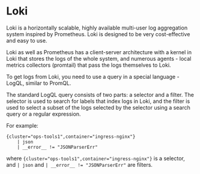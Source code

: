 # Loki

Loki is a horizontally scalable, highly available multi-user log aggregation system inspired by Prometheus. Loki is designed to be very cost-effective and easy to use.

Loki as well as Prometheus has a client-server architecture with a kernel in Loki that stores the logs of the whole system, and numerous agents - local metrics collectors (promtail) that pass the logs themselves to Loki.

To get logs from Loki, you need to use a query in a special language - LogQL, similar to PromQL.

The standard LogQL query consists of two parts: a selector and a filter. The selector is used to search for labels that index logs in Loki, and the filter is used to select a subset of the logs selected by the selector using a search query or a regular expression.

For example:

```
{cluster="ops-tools1",container="ingress-nginx"}
    | json
    | __error__ != "JSONParserErr"
```
where
`{cluster="ops-tools1",container="ingress-nginx"}` is a selector, and `| json` and `| __error__ != "JSONParserErr"` are filters.
